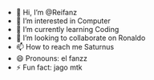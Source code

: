 - 👋 Hi, I’m @Reifanz
- 👀 I’m interested in Computer
- 🌱 I’m currently learning Coding
- 💞️ I’m looking to collaborate on Ronaldo
- 📫 How to reach me Saturnus
- 😄 Pronouns: el fanzz
- ⚡ Fun fact: jago mtk

<!---
Reifanz/Reifanz is a ✨ special ✨ repository because its `README.md` (this file) appears on your GitHub profile.
You can click the Preview link to take a look at your changes.
--->
